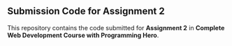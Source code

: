 ## Submission Code for Assignment 2

This repository contains the code submitted for **Assignment 2** in **Complete Web Development Course with Programming Hero**.
